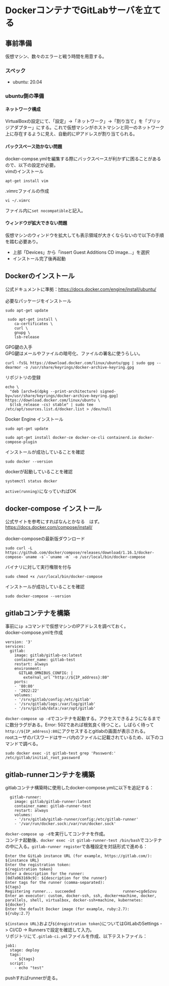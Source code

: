# DockerコンテナでGitLabサーバを立てる

## 事前準備
仮想マシン、数々のエラーと戦う時間を用意する。

### スペック
- ubuntu: 20.04

### ubuntu側の準備

#### ネットワーク構成
VirtualBoxの設定にて、「設定」->「ネットワーク」->「割り当て」を「ブリッジアダプター」にする。これで仮想マシンがホストマシンと同一のネットワーク上に存在するように見え、自動的にIPアドレスが割り当てられる。

#### バックスペース効かない問題
docker-compse.ymlを編集する際にバックスペースが利かずに困ることがあるので、以下の設定が必要。  
vimのインストール
```
apt-get install vim
```
.vimrcファイルの作成
```
vi ~/.vimrc
```
ファイル内に`set nocompatible`と記入。

#### ウィンドウが拡大できない問題
仮想マシンのウィンドウを拡大しても表示領域が大きくならないので以下の手順を踏む必要あり。
- 上部「Devices」から「insert Guest Additions CD image...」を選択
- インストール完了後再起動


## Dockerのインストール
公式ドキュメントに準拠：https://docs.docker.com/engine/install/ubuntu/  
<br>
必要なパッケージをインストール
```
sudo apt-get update
```
```
 sudo apt-get install \
    ca-certificates \
    curl \
    gnupg \
    lsb-release
```
GPG鍵の入手  
GPG鍵はメールやファイルの暗号化、ファイルの署名に使うらしい。
```
curl -fsSL https://download.docker.com/linux/ubuntu/gpg | sudo gpg --dearmor -o /usr/share/keyrings/docker-archive-keyring.gpg
```
リポジトリの登録
```
echo \
  "deb [arch=$(dpkg --print-architecture) signed-by=/usr/share/keyrings/docker-archive-keyring.gpg] https://download.docker.com/linux/ubuntu \
  $(lsb_release -cs) stable" | sudo tee /etc/apt/sources.list.d/docker.list > /dev/null
```
Docker Engine インストール
```
sudo apt-get update
```
```
sudo apt-get install docker-ce docker-ce-cli containerd.io docker-compose-plugin
```

インストールが成功していることを確認
```
sudo docker --version
```
dockerが起動していることを確認
```
systemctl status docker
```
`active(running)`になっていればOK

## docker-compose インストール
公式サイトを参考にすればなんとかなる　はず。https://docs.docker.com/compose/install/  
<br>
docker-composeの最新版ダウンロード
```
sudo curl -L https://github.com/docker/compose/releases/download/1.16.1/docker-compose-`uname -s`-`uname -m` -o /usr/local/bin/docker-compose
```
バイナリに対して実行権限を付与
```
sudo chmod +x /usr/local/bin/docker-compose
```
インストールが成功していることを確認
```
sudo docker-compose --version
```

## gitlabコンテナを構築
事前に`ip a`コマンドで仮想マシンのIPアドレスを調べておく。  
docker-compose.ymlを作成
```
version: '3'
services:
  gitlab:
    image: gitlab/gitlab-ce:latest
    container_name: gitlab-test
    restart: always
    environment:
      GITLAB_OMNIBUS_CONFIG: |
        external_url "http://${IP_address}:80"
    ports:
    - '80:80'
    - '2022:22'
    volumes:
    - '/srv/gitlab/config:/etc/gitlab'
    - '/srv/gitlab/logs:/var/log/gitlab'
    - '/srv/gitlab/data:/var/opt/gitlab'
```
`docker-compose up -d`でコンテナを起動する。アクセスできるようになるまでに数分ラグがある。Error: 502であれば根気良く待つこと。しばらく待って`http://${IP_address}:80`にアクセスするとgitlabの画面が表示される。  
rootユーザのパスワードはサーバ内のファイルに記載されているため、以下のコマンドで調べる。
```
sudo docker exec -it gitlab-test grep 'Password:' /etc/gitlab/initial_root_password
```

## gitlab-runnerコンテナを構築
gitlabコンテナ構築時に使用したdocker-compose.ymlに以下を追記する：
```
  gitlab-runner:
    image: gitlab/gitlab-runner:latest
    container_name: gitlab-runner-test
    restart: always
    volumes:
    - '/srv/gitlab/gitlab-runner/config:/etc/gitlab-runner'
    - '/var/run/docker.sock:/var/run/docker.sock'
```
`docker-compose up -d`を実行してコンテナを作成。  
コンテナ起動後、`docker exec -it gitlab-runner-test /bin/bash`でコンテナの中に入る。`gitlab-runner register`で各種設定を対話形式で進める：  
```
Enter the GitLab instance URL (for example, https://gitlab.com/):
${instance URL}
Enter the registration token:
${registration token}
Enter a description for the runner:
[0d7a963169c9]: ${description for the runner}
Enter tags for the runner (comma-separated):
${tags}
Registering runner... succeeded                     runner=cgdeSzvu
Enter an executor: custom, docker-ssh, ssh, docker+machine, docker, parallels, shell, virtualbox, docker-ssh+machine, kubernetes:
${docker}
Enter the default Docker image (for example, ruby:2.7):
${ruby:2.7}
````
`${instance URL}`および`${dregistration token}`についてはGitLabのSettings -> CI/CD -> Runnersで設定を確認して入力。  
リポジトリにて`.gitlab-ci.yml`ファイルを作成、以下テストファイル：
```
job1:
  stage: deploy
  tags:
    - ${tags}
  script:
    - echo "test"
```
pushすればrunnerが走る。